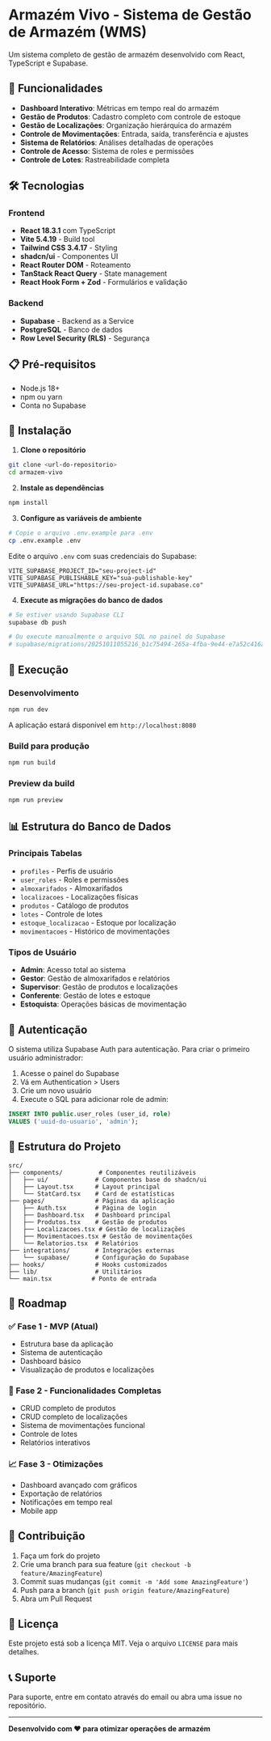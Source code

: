# Armazém Vivo - Sistema de Gestão de Armazém (WMS)

Um sistema completo de gestão de armazém desenvolvido com React, TypeScript e Supabase.

## 🚀 Funcionalidades

- **Dashboard Interativo**: Métricas em tempo real do armazém
- **Gestão de Produtos**: Cadastro completo com controle de estoque
- **Gestão de Localizações**: Organização hierárquica do armazém
- **Controle de Movimentações**: Entrada, saída, transferência e ajustes
- **Sistema de Relatórios**: Análises detalhadas de operações
- **Controle de Acesso**: Sistema de roles e permissões
- **Controle de Lotes**: Rastreabilidade completa

## 🛠️ Tecnologias

### Frontend
- **React 18.3.1** com TypeScript
- **Vite 5.4.19** - Build tool
- **Tailwind CSS 3.4.17** - Styling
- **shadcn/ui** - Componentes UI
- **React Router DOM** - Roteamento
- **TanStack React Query** - State management
- **React Hook Form + Zod** - Formulários e validação

### Backend
- **Supabase** - Backend as a Service
- **PostgreSQL** - Banco de dados
- **Row Level Security (RLS)** - Segurança

## 📋 Pré-requisitos

- Node.js 18+ 
- npm ou yarn
- Conta no Supabase

## 🔧 Instalação

1. **Clone o repositório**
```bash
git clone <url-do-repositorio>
cd armazem-vivo
```

2. **Instale as dependências**
```bash
npm install
```

3. **Configure as variáveis de ambiente**
```bash
# Copie o arquivo .env.example para .env
cp .env.example .env
```

Edite o arquivo `.env` com suas credenciais do Supabase:
```env
VITE_SUPABASE_PROJECT_ID="seu-project-id"
VITE_SUPABASE_PUBLISHABLE_KEY="sua-publishable-key"
VITE_SUPABASE_URL="https://seu-project-id.supabase.co"
```

4. **Execute as migrações do banco de dados**
```bash
# Se estiver usando Supabase CLI
supabase db push

# Ou execute manualmente o arquivo SQL no painel do Supabase
# supabase/migrations/20251011055216_b1c75494-265a-4fba-9e44-e7a52c416a3b.sql
```

## 🚀 Execução

### Desenvolvimento
```bash
npm run dev
```
A aplicação estará disponível em `http://localhost:8080`

### Build para produção
```bash
npm run build
```

### Preview da build
```bash
npm run preview
```

## 📊 Estrutura do Banco de Dados

### Principais Tabelas
- `profiles` - Perfis de usuário
- `user_roles` - Roles e permissões
- `almoxarifados` - Almoxarifados
- `localizacoes` - Localizações físicas
- `produtos` - Catálogo de produtos
- `lotes` - Controle de lotes
- `estoque_localizacao` - Estoque por localização
- `movimentacoes` - Histórico de movimentações

### Tipos de Usuário
- **Admin**: Acesso total ao sistema
- **Gestor**: Gestão de almoxarifados e relatórios
- **Supervisor**: Gestão de produtos e localizações
- **Conferente**: Gestão de lotes e estoque
- **Estoquista**: Operações básicas de movimentação

## 🔐 Autenticação

O sistema utiliza Supabase Auth para autenticação. Para criar o primeiro usuário administrador:

1. Acesse o painel do Supabase
2. Vá em Authentication > Users
3. Crie um novo usuário
4. Execute o SQL para adicionar role de admin:

```sql
INSERT INTO public.user_roles (user_id, role)
VALUES ('uuid-do-usuario', 'admin');
```

## 📁 Estrutura do Projeto

```
src/
├── components/          # Componentes reutilizáveis
│   ├── ui/             # Componentes base do shadcn/ui
│   ├── Layout.tsx      # Layout principal
│   └── StatCard.tsx    # Card de estatísticas
├── pages/              # Páginas da aplicação
│   ├── Auth.tsx        # Página de login
│   ├── Dashboard.tsx   # Dashboard principal
│   ├── Produtos.tsx    # Gestão de produtos
│   ├── Localizacoes.tsx # Gestão de localizações
│   ├── Movimentacoes.tsx # Gestão de movimentações
│   └── Relatorios.tsx  # Relatórios
├── integrations/       # Integrações externas
│   └── supabase/       # Configuração do Supabase
├── hooks/              # Hooks customizados
├── lib/                # Utilitários
└── main.tsx           # Ponto de entrada
```

## 🎯 Roadmap

### ✅ Fase 1 - MVP (Atual)
- Estrutura base da aplicação
- Sistema de autenticação
- Dashboard básico
- Visualização de produtos e localizações

### 🔄 Fase 2 - Funcionalidades Completas
- CRUD completo de produtos
- CRUD completo de localizações
- Sistema de movimentações funcional
- Controle de lotes
- Relatórios interativos

### 📈 Fase 3 - Otimizações
- Dashboard avançado com gráficos
- Exportação de relatórios
- Notificações em tempo real
- Mobile app

## 🤝 Contribuição

1. Faça um fork do projeto
2. Crie uma branch para sua feature (`git checkout -b feature/AmazingFeature`)
3. Commit suas mudanças (`git commit -m 'Add some AmazingFeature'`)
4. Push para a branch (`git push origin feature/AmazingFeature`)
5. Abra um Pull Request

## 📄 Licença

Este projeto está sob a licença MIT. Veja o arquivo `LICENSE` para mais detalhes.

## 📞 Suporte

Para suporte, entre em contato através do email ou abra uma issue no repositório.

---

**Desenvolvido com ❤️ para otimizar operações de armazém**
